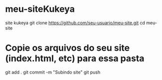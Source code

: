 # meu-siteKukeya
site kukeya
git clone https://github.com/seu-usuario/meu-site.git
cd meu-site
# Copie os arquivos do seu site (index.html, etc) para essa pasta
git add .
git commit -m "Subindo site"
git push

